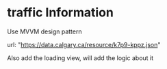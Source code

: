 # traffic Information
Use MVVM design pattern

url: "https://data.calgary.ca/resource/k7p9-kppz.json"

Also add the loading view, will add the logic about it

